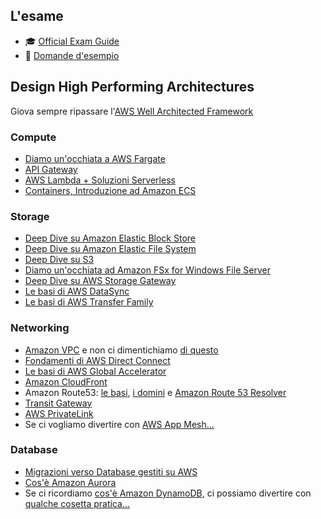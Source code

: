 ## L'esame
- 🎓 [Official Exam Guide](https://d1.awsstatic.com/training-and-certification/docs-sa-assoc/AWS-Certified-Solutions-Architect-Associate_Exam-Guide.pdf)
- 📝 [Domande d'esempio](https://d1.awsstatic.com/training-and-certification/docs-sa-assoc/AWS-Certified-Solutions-Architect-Associate_Sample-Questions.pdf)  

## Design High Performing Architectures

Giova sempre ripassare l'[AWS Well Architected Framework](https://www.aws.training/Details/Curriculum?id=42037)  

### Compute
- [Diamo un'occhiata a AWS Fargate](https://www.aws.training/Details/Video?id=26855)
- [API Gateway](https://www.aws.training/Details/eLearning?id=27199)
- [AWS Lambda + Soluzioni Serverless](https://www.aws.training/Details/eLearning?id=42594)
- [Containers, Introduzione ad Amazon ECS](https://www.aws.training/Details/Curriculum?id=25384)

### Storage
- [Deep Dive su Amazon Elastic Block Store](https://www.aws.training/Details/Curriculum?id=26940)
- [Deep Dive su Amazon Elastic File System](https://www.aws.training/Details/Curriculum?id=25384)
- [Deep Dive su S3](https://www.aws.training/Details/Curriculum?id=26930)
- [Diamo un'occhiata ad Amazon FSx for Windows File Server](https://www.aws.training/Details/eLearning?id=50789)
- [Deep Dive su AWS Storage Gateway](https://www.aws.training/Details/Curriculum?id=19403)
- [Le basi di AWS DataSync](https://www.aws.training/Details/eLearning?id=47599)
- [Le basi di AWS Transfer Family](https://www.aws.training/Details/eLearning?id=60832)

### Networking
- [Amazon VPC](https://www.aws.training/Details/eLearning?id=61799) e non ci dimentichiamo [di questo](https://www.aws.training/Details/Video?id=16490)
- [Fondamenti di AWS Direct Connect](https://www.aws.training/Details/eLearning?id=21599)
- [Le basi di AWS Global Accelerator](https://www.aws.training/Details/Video?id=27174)
- [Amazon CloudFront](https://www.aws.training/Details/Video?id=15891)
- Amazon Route53: [le basi](https://www.aws.training/Details/eLearning?id=44246), [i domini](https://www.aws.training/Details/eLearning?id=43518) e [Amazon Route 53 Resolver](https://www.aws.training/Details/Video?id=27157)
- [Transit Gateway](https://www.aws.training/Details/eLearning?id=40275)
- [AWS PrivateLink](https://www.aws.training/Details/eLearning?id=54077)
- Se ci vogliamo divertire con [AWS App Mesh...](https://www.appmeshworkshop.com/?source=awesomeawsworkshops&utm_source=awesomeawsworkshops&utm_medium=listinglink)

### Database
- [Migrazioni verso Database gestiti su AWS](https://www.aws.training/Details/Curriculum?id=59250)
- [Cos'è Amazon Aurora](https://www.aws.training/Details/eLearning?id=36849)
- Se ci ricordiamo [cos'è Amazon DynamoDB](https://www.aws.training/Details/eLearning?id=50877), ci possiamo divertire con [qualche cosetta pratica...](https://amazon-dynamodb-labs.com/?source=awesomeawsworkshops&utm_source=awesomeawsworkshops&utm_medium=listinglink)
